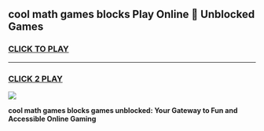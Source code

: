 
## cool math games blocks Play Online 👋 Unblocked Games
<h3>
<a href="https://news.freeplayer.one?title=cool_math_games_blocks&ref=17CMG">CLICK TO PLAY</a></h3>
<hr>

<h3>
<a href="https://news.freeplayer.one?title=cool_math_games_blocks&ref=17CMG">CLICK 2 PLAY</a>
  
</h3>

<a href="https://news.freeplayer.one?title=cool_math_games_blocks&ref=17CMG/"><img src="https://clearcache.store/games.png"></a>


**cool math games blocks games unblocked: Your Gateway to Fun and Accessible Online Gaming**
